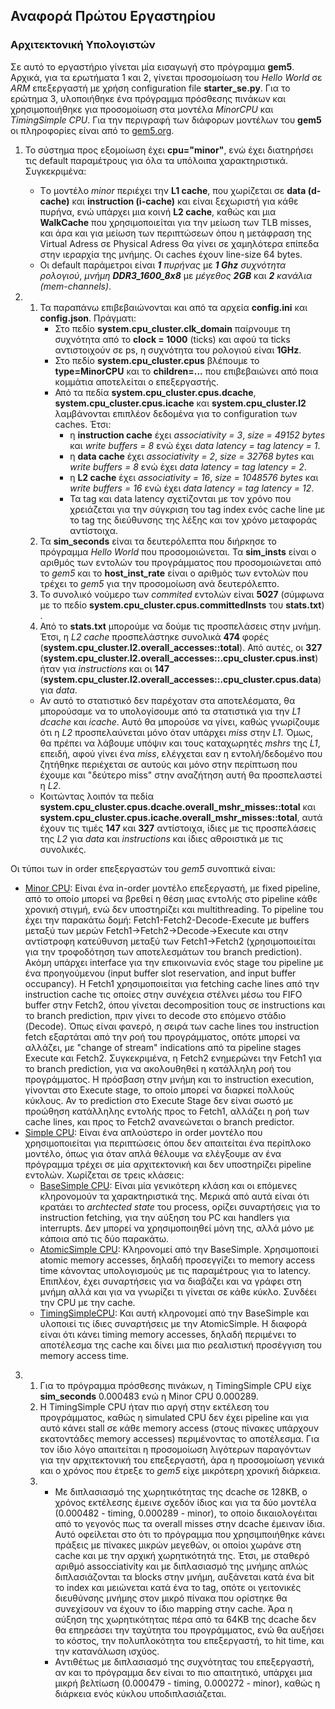## Αναφορά Πρώτου Εργαστηρίου
### Αρχιτεκτονική Υπολογιστών

Σε αυτό το eργαστήριο γίνεται μία εισαγωγή στο πρόγραμμα **gem5**. Αρχικά, για τα ερωτήματα 1 και 2, γίνεται προσομοίωση του _Hello World_ σε _ARM_ επεξεργαστή με χρήση configuration file **starter_se.py**. Για το ερώτημα 3, υλοποιήθηκε ένα πρόγραμμα πρόσθεσης πινάκων και χρησιμοποιήθηκε για προσομοίωση στα μοντέλα *MinorCPU* και *TimingSimple CPU*. Για την περιγραφή των διάφορων μοντέλων του **gem5** οι πληροφορίες είναι από το [gem5.org](https://www.gem5.org).


1. Το σύστημα προς εξομοίωση έχει **cpu="minor"**, ενώ έχει διατηρήσει τις default παραμέτρους για όλα τα υπόλοιπα χαρακτηριστικά. Συγκεκριμένα:
    * Tο μοντέλο _minor_ περιέχει την **L1 cache**, που χωρίζεται σε **data (d-cache)** και **instruction (i-cache)** και είναι ξεχωριστή για κάθε πυρήνα, ενώ  υπάρχει  μια κοινή **L2 cache**, καθώς και μια **WalkCache** που χρησιμοποιείται για την μείωση των TLB misses, και άρα και για μείωση των περιπτώσεων όπου η μετάφραση της Virtual Adress σε Physical Adress Θα γίνει σε χαμηλότερα επίπεδα στην ιεραρχία της μνήμης. Οι caches έχουν line-size 64 bytes.  
    * Οι default παράμετροι είναι _**1** πυρήνας_ με _**1 Ghz** συχνότητα ρολογιού_, _μνήμη **DDR3_1600_8x8**_ με _μέγεθος **2GB**_ και _**2** κανάλια (mem-channels)_.


2.  1.  Τα παραπάνω επιβεβαιώνονται και από τα αρχεία **config.ini** και **config.json**. Πράγματι:  
        * Στο πεδίο **system.cpu_cluster.clk_domain** παίρνουμε τη συχνότητα από το **clock = 1000** (ticks) και αφού τα ticks αντιστοιχούν σε ps, η συχνότητα του ρολογιού είναι **1GHz**.
        * Στο πεδίο **system.cpu_cluster.cpus** βλέπουμε το **type=MinorCPU** και το **children=...** που επιβεβαιώνει από ποια κομμάτια αποτελείται ο επεξεργαστής.
        * Από τα πεδία **system.cpu_cluster.cpus.dcache**, **system.cpu_cluster.cpus.icache** και **system.cpu_cluster.l2** λαμβάνονται επιπλέον δεδομένα για το configuration των caches. Έτσι: 
            * η **instruction cache** έχει _associativity = 3_, _size = 49152 bytes_ και _write buffers = 8_ ενώ έχει _data latency = tag latency = 1_. 
            * η **data cache** έχει _associativity = 2_, _size = 32768 bytes_ και _write buffers = 8_ ενώ έχει _data latency = tag latency = 2_. 
            * η **L2 cache** έχει _associativity = 16_, _size = 1048576 bytes_ και _write buffers = 16_ ενώ έχει _data latency = tag latency = 12_.
            * Τα tag και data latency σχετίζονται με τον χρόνο που χρειάζεται για την σύγκριση του tag index ενός cache line με το tag της διεύθυνσης της λέξης και τον χρόνο μεταφοράς αντίστοιχα.
    2. Τα **sim_seconds** είναι τα δευτερόλεπτα που διήρκησε το πρόγραμμα _Hello World_ που προσομοιώνεται. Τα **sim_insts** είναι ο αριθμός των εντολών του προγράμματος που προσομοιώνεται από το _gem5_ και το **host_inst_rate** είναι ο αριθμός των εντολών που τρέχει το _gem5_ για την προσομοίωση ανά δευτερόλεπτο.
    3.  Το συνολικό νούμερο των _commited_ εντολών είναι **5027** (σύμφωνα με το πεδίο **system.cpu_cluster.cpus.committedInsts** του **stats.txt**) . 
    4. Από το **stats.txt** μπορούμε να δούμε τις προσπελάσεις στην μνήμη. Έτσι, η _L2 cache_ προσπελάστηκε συνολικά **474** φορές (**system.cpu_cluster.l2.overall_accesses::total**). Από αυτές, οι **327** (**system.cpu_cluster.l2.overall_accesses::.cpu_cluster.cpus.inst**) ήταν για _instructions_ και οι **147** (**system.cpu_cluster.l2.overall_accesses::.cpu_cluster.cpus.data**) για _data_.
     * Αν αυτό το στατιστικό δεν παρέχοταν στα αποτελέσματα, θα μπορούσαμε να το υπολογίσουμε από τα στατιστικά για την _L1 dcache_ και _icache_. Αυτό θα μπορούσε να γίνει, καθώς γνωρίζουμε ότι η _L2_ προσπελαύνεται μόνο όταν υπάρχει _miss_ στην _L1_. Όμως, θα πρέπει να λάβουμε υπόψιν και τους καταχωρητές _mshrs_ της _L1_, επειδή, αφού γίνει ένα _miss_, ελέγχεται εαν η εντολή/δεδομένο που ζητήθηκε περιέχεται σε αυτούς και μόνο στην περίπτωση που έχουμε και "δεύτερο miss" στην αναζήτηση αυτή θα προσπελαστεί η _L2_.  
     * Κοιτώντας λοιπόν τα πεδία **system.cpu_cluster.cpus.dcache.overall_mshr_misses::total** και **system.cpu_cluster.cpus.icache.overall_mshr_misses::total**, αυτά έχουν τις τιμές **147** και **327** αντίστοιχα, ίδιες με τις προσπελάσεις της _L2_ για _data_ και _instructions_ και ίδιες αθροιστικά με τις συνολικές.


 Oι τύποι των in order επεξεργαστών του _gem5_ συνοπτικά είναι:
* [Μinor CPU](https://www.gem5.org/documentation/general_docs/cpu_models/minor_cpu):
Είναι ένα in-order μοντέλο επεξεργαστή, με fixed pipeline, από το οποίο μπορεί να βρεθεί η θέση μιας εντολής στο pipeline κάθε χρονική στιγμή, ενώ δεν υποστηρίζει και multithreading. To pipeline του έχει την παρακάτω δομή: Fetch1-Fetch2-Decode-Execute με buffers μεταξύ των μερών Fetch1->Fetch2->Decode->Execute και στην αντίστροφη κατεύθυνση μεταξύ των Fetch1->Fetch2 (χρησιμοποιείται για την τροφοδότηση των αποτελεσμάτων του branch prediction). Ακόμη υπάρχει interface για την επικοινωνία ενός stage του pipeline με ένα προηγούμενου (input buffer slot reservation, and input buffer occupancy).
  Η Fetch1 χρησιμοποιείται για fetching cache lines από την instruction cache τις οποίες στην συνέχεια στέλνει μέσω του FIFO buffer στην Fetch2, όπου γίνεται decomposition τους σε instructions και το branch prediction, πριν γίνει το decode στο επόμενο στάδιο (Decode). Όπως είναι φανερό, η σειρά των cache lines του instruction fetch εξαρτάται από την ροή του προγράμματος, οπότε μπορεί να αλλάζει, με "change of stream" indications από τα pipeline stages Execute και Fetch2. Συγκεκριμένα, η Fetch2 ενημερώνει την Fetch1 για το branch prediction, για να ακολουθηθεί η κατάλληλη ροή του προγράμματος. H πρόσβαση στην μνήμη και το instruction execution, γίνονται στο Execute stage, το οποίο μπορεί να διαρκεί πολλούς κύκλους. Αν το prediction στο Execute Stage δεν είναι σωστό με προώθηση κατάλληλης εντολής προς το Fetch1, αλλάζει η ροή των cache lines, και προς το Fetch2 ανανεώνεται ο branch predictor.
* [Simple CPU](https://www.gem5.org/documentation/general_docs/cpu_models/SimpleCPU):
 Είναι ένα απλούστερο in order μοντέλο που χρησιμοποιείται για περιπτώσεις όπου δεν απαιτείται ένα περίπλοκο μοντέλο, όπως για όταν απλά θέλουμε να ελέγξουμε αν ένα πρόγραμμα τρέχει σε μία αρχιτεκτονική και δεν υποστηρίζει pipeline εντολών. Χωρίζεται σε τρεις κλάσεις:  
  * [BaseSimple CPU](https://www.gem5.org/documentation/general_docs/cpu_models/SimpleCPU#basesimplecpu):
      Είναι μία γενικότερη κλάση και οι επόμενες κληρονομούν τα χαρακτηριστικά της. Μερικά από αυτά είναι ότι κρατάει το _archtected state_ του process, ορίζει συναρτήσεις για το instruction fetching, για την αύξηση του PC και handlers για interrupts. Δεν μπορεί να χρησιμοποιηθεί μόνη της, αλλά μόνο με κάποια από τις δύο παρακάτω.
  * [AtomicSimple CPU](https://www.gem5.org/documentation/general_docs/cpu_models/SimpleCPU#atomicsimplecpu):
Κληρονομεί από την BaseSimple. Χρησιμοποιεί atomic memory accesses, δηλαδή προσεγγίζει το memory access time κάνοντας υπολογισμούς με τις παραμέτρους για το latency. Επιπλέον, έχει συναρτήσεις για να διαβάζει και να γράφει στη μνήμη αλλά και για να γνωρίζει τι γίνεται σε κάθε κύκλο. Συνδέει την CPU με την cache.      
  * [TimingSimpleCPU](https://www.gem5.org/documentation/general_docs/cpu_models/SimpleCPU#timingsimplecpu):
Και αυτή κληρονομεί από την BaseSimple και υλοποιεί τις ίδιες συναρτήσεις με την AtomicSimple. Η διαφορά είναι ότι κάνει timing memory accesses, δηλαδή περιμένει το αποτέλεσμα της cache και δίνει μια πιο ρεαλιστική προσέγγιση του memory access time.
3. 1. Για το πρόγραμμα πρόσθεσης πινάκων, η TimingSimple CPU είχε **sim_seconds** 0.000483 ενώ η Minor CPU 0.000289. 
   2. H TimingSimple CPU ήταν πιο αργή στην εκτέλεση του προγράμματος, καθώς η simulated CPU δεν έχει pipeline και για αυτό κάνει stall σε κάθε memory access (στους πίνακες υπάρχουν εκατοντάδες memory accesses) περιμένοντας το αποτέλεσμα. Για τον ίδιο λόγο απαιτείται η προσομοίωση λιγότερων παραγόντων για την αρχιτεκτονική του επεξεργαστή, άρα η προσομοίωση γενικά και ο χρόνος που έτρεξε το _gem5_ είχε μικρότερη χρονική διάρκεια.  
   3. * Με διπλασιασμό της χωρητικότητας της dcache σε 128ΚΒ, o χρόνος εκτέλεσης έμεινε σχεδόν ίδιος και για τα δύο μοντέλα (0.000482 - timing, 0.000289 - minor), το οποίο δικαιολογέιται από το γεγονός πως τα overall misses στην dcache έμειναν ίδια. Αυτό οφείλεται στο ότι το πρόγραμμα που χρησιμποιήθηκε κάνει πράξεις με πίνακες μικρών μεγεθών, οι οποίοι χωράνε στη cache και με την αρχική χωρητικότητά της. Έτσι, με σταθερό αριθμό assocciativity και με διπλασιασμό της μνήμης απλώς διπλασιάζονται τα blocks στην μνήμη, αυξάνεται κατά ένα bit το index και μειώνεται κατά ένα το tag, οπότε οι γειτονικές διευθύνσης μνήμης στον μικρό πίνακα που ορίστηκε θα συνεχίσουν να έχουν το ίδιο mapping στην cache.  Άρα η αύξηση της χωρητικότητας πέρα από τα 64KB της dcache δεν θα επηρεάσει την ταχύτητα του προγράμματος, ενώ θα αυξήσει το κόστος, την πολυπλοκότητα του επεξεργαστή, το hit time, και την κατανάλωση ισχύος.  
      * Aντιθέτως με διπλασιασμό της συχνότητας του επεξεργαστή, αν και το πρόγραμμα δεν είναι το πιο απαιτητικό, υπάρχει μια μικρή βελτίωση (0.000479 - timing, 0.000272 - minor), καθώς η διάρκεια ενός κύκλου υποδιπλασιάζεται. 